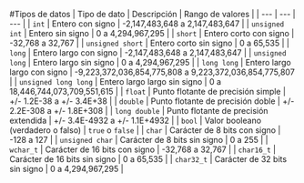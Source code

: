 #Tipos de datos
| Tipo de dato | Descripción | Rango de valores |
| --- | --- | --- |
| `int` | Entero con signo | -2,147,483,648 a 2,147,483,647 |
| `unsigned int` | Entero sin signo | 0 a 4,294,967,295 |
| `short` | Entero corto con signo | -32,768 a 32,767 |
| `unsigned short` | Entero corto sin signo | 0 a 65,535 |
| `long` | Entero largo con signo | -2,147,483,648 a 2,147,483,647 |
| `unsigned long` | Entero largo sin signo | 0 a 4,294,967,295 |
| `long long` | Entero largo largo con signo | -9,223,372,036,854,775,808 a 9,223,372,036,854,775,807 |
| `unsigned long long` | Entero largo largo sin signo | 0 a 18,446,744,073,709,551,615 |
| `float` | Punto flotante de precisión simple | +/- 1.2E-38 a +/- 3.4E+38 |
| `double` | Punto flotante de precisión doble | +/- 2.2E-308 a +/- 1.8E+308 |
| `long double` | Punto flotante de precisión extendida | +/- 3.4E-4932 a  +/- 1.1E+4932 |
| `bool` | Valor booleano (verdadero o falso) | `true` o `false` |
| `char` | Carácter de 8 bits con signo | -128 a 127 |
| `unsigned char` | Carácter de 8 bits sin signo | 0 a 255 |
| `wchar_t` | Carácter de 16 bits con signo | -32,768 a 32,767 |
| `char16_t` | Carácter de 16 bits sin signo | 0 a 65,535 |
| `char32_t` | Carácter de 32 bits sin signo | 0 a 4,294,967,295 |

